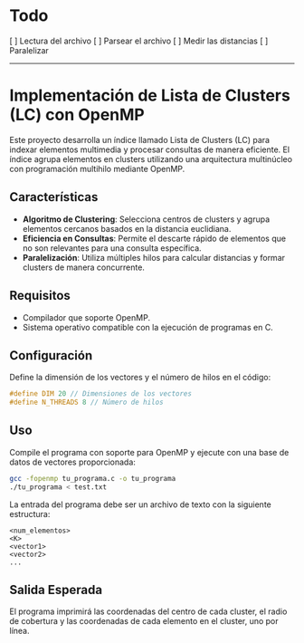 # Todo
[ ] Lectura del archivo
[ ] Parsear el archivo
[ ] Medir las distancias
[ ] Paralelizar

---

# Implementación de Lista de Clusters (LC) con OpenMP

Este proyecto desarrolla un índice llamado Lista de Clusters (LC) para indexar elementos multimedia y procesar consultas de manera eficiente. El índice agrupa elementos en clusters utilizando una arquitectura multinúcleo con programación multihilo mediante OpenMP.

## Características

- **Algoritmo de Clustering**: Selecciona centros de clusters y agrupa elementos cercanos basados en la distancia euclidiana.
- **Eficiencia en Consultas**: Permite el descarte rápido de elementos que no son relevantes para una consulta específica.
- **Paralelización**: Utiliza múltiples hilos para calcular distancias y formar clusters de manera concurrente.

## Requisitos

- Compilador que soporte OpenMP.
- Sistema operativo compatible con la ejecución de programas en C.

## Configuración

Define la dimensión de los vectores y el número de hilos en el código:

```c
#define DIM 20 // Dimensiones de los vectores
#define N_THREADS 8 // Número de hilos
```

## Uso

Compile el programa con soporte para OpenMP y ejecute con una base de datos de vectores proporcionada:

```bash
gcc -fopenmp tu_programa.c -o tu_programa
./tu_programa < test.txt
```

La entrada del programa debe ser un archivo de texto con la siguiente estructura:

```
<num_elementos>
<K>
<vector1>
<vector2>
...
```

## Salida Esperada

El programa imprimirá las coordenadas del centro de cada cluster, el radio de cobertura y las coordenadas de cada elemento en el cluster, uno por línea.
